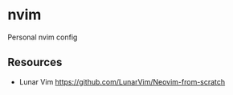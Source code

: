 # nvim
Personal nvim config



## Resources

- Lunar Vim 
	https://github.com/LunarVim/Neovim-from-scratch


